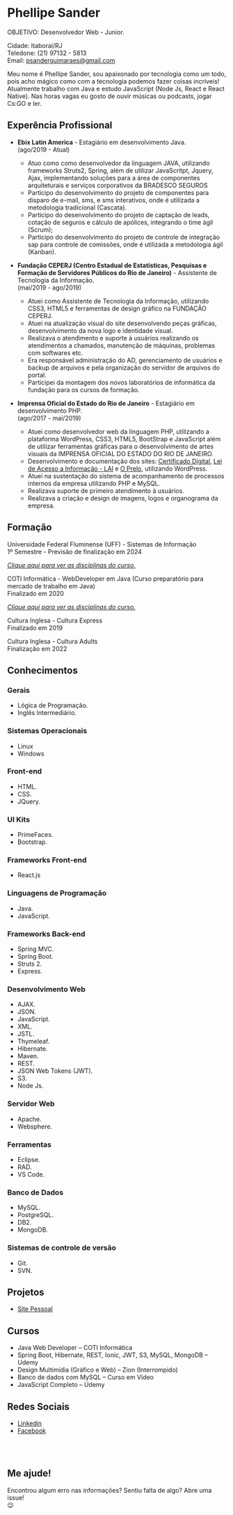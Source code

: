 # Phellipe Sander
OBJETIVO: Desenvolvedor Web - Junior.

Cidade:   Itaboraí/RJ <br>
Teledone: (21) 97132 - 5813 <br>
Email:    psanderguimaraes@gmail.com

Meu nome é Phellipe Sander, sou apaixonado por tecnologia como um todo, pois acho mágico como com a tecnologia podemos fazer coisas incríveis! Atualmente trabalho com Java e estudo JavaScript (Node Js, React e React Native).
Nas horas vagas eu gosto de ouvir músicas ou podcasts, jogar Cs:GO e ler.
 
## Experência Profissional

* **Ebix Latin America** - Estagiário em desenvolvimento Java. <br>
(ago/2019 -  Atual)
  * Atuo como como desenvolvedor da linguagem JAVA, utilizando frameworks Struts2, Spring, além de utilizar  JavaScritpt, Jquery, Ajax, implementando soluções para a área de componentes arquiteturais e serviços corporativos da BRADESCO SEGUROS
  * Participo do desenvolvimento do projeto de componentes para disparo de e-mail, sms, e sms interativos, onde é utilizada a metodologia tradicional (Cascata).
  * Participo do desenvolvimento do projeto de captação de leads, cotação de seguros e cálculo de apólices,  integrando o time ágil (Scrum);
  * Participo do desenvolvimento do projeto de controle de integração sap para controle de comissões, onde é utilizada a metodologia ágil (Kanban).


 
* **Fundação CEPERJ (Centro Estadual de Estatísticas, Pesquisas e Formação de Servidores Públicos do Rio de Janeiro)** -
Assistente de Tecnologia da Informação. <br>
(mai/2019 -  ago/2019)
  * Atuei como Assistente de Tecnologia da Informação, utilizando CSS3, HTML5 e ferramentas de design gráfico na FUNDAÇÃO CEPERJ.
  * Atuei na atualização visual do site desenvolvendo peças gráficas, desenvolvimento da nova logo e identidade visual.
  * Realizava o atendimento e suporte à usuários realizando os atendimentos a chamados, manutenção de máquinas, problemas com softwares etc. 
  * Era responsável administração do AD, gerenciamento de usuários e backup de arquivos e pela organização do servidor de arquivos do portal.
  * Participei da montagem dos novos laboratórios de informática da fundação para os cursos de formação.



* **Imprensa Oficial do Estado do Rio de Janeiro** - Estagiário em desenvolvimento PHP. <br>
(ago/2017 -  mai/2019) 
  * Atuei como desenvolvedor web da linguagem PHP, utilizando a plataforma WordPress, CSS3, HTML5, BootStrap e JavaScript além de utilizar ferramentas gráficas para o desenvolvimento de artes visuais da IMPRENSA OFICIAL DO ESTADO DO RIO DE JANEIRO.
  * Desenvolvimento e documentação dos sites: [Certificado Digital](http://certificadodigital.ioerj.com.br), [Lei de Acesso a Informação - LAI](http://lai.ioerj.com.br/) e [O Prelo](http://oprelo.ioerj.com.br/), utilizando WordPress.
  * Atuei na sustentação do sistema de acompanhamento de processos internos da empresa utilizando PHP e MySQL.
  * Realizava suporte de primeiro atendimento à usuários. 
  * Realizava a criação e design de imagens, logos e organograma da empresa.

## Formação
Universidade Federal Fluminense (UFF) - Sistemas de Informação <br>
1º Semestre - Previsão de finalização em 2024

[_Clique aqui para ver as disciplinas do curso._](http://www.ic.uff.br/images/documentos/sistemas_de_informacao/arquivos/Curriculo/PPC_COMPLETO.pdf)

COTI Informática - WebDeveloper em Java (Curso preparatório para mercado de trabalho em Java) <br>
Finalizado em 2020

[_Clique aqui para ver as disciplinas do curso._](COTI.md)

Cultura Inglesa - Cultura Express <br>
Finalizado em 2019

Cultura Inglesa - Cultura Adults <br>
Finalização em 2022

## Conhecimentos

### Gerais
* Lógica de Programação.
* Inglês Intermediário.

### Sistemas Operacionais
* Linux
* Windows

### Front-end
* HTML.
* CSS.
* JQuery.

### UI Kits
* PrimeFaces.
* Bootstrap.

### Frameworks Front-end
* React.js

### Linguagens de Programação
* Java.
* JavaScript.

### Frameworks Back-end
* Spring MVC.
* Spring Boot.
* Struts 2.
* Express.

### Desenvolvimento Web
* AJAX.
* JSON.
* JavaScript.
* XML.
* JSTL.
* Thymeleaf.
* Hibernate.
* Maven.
* REST.
* JSON Web Tokens (JWT).
* S3.
* Node Js.

### Servidor Web
* Apache.
* Websphere.

### Ferramentas
* Eclipse.
* RAD.
* VS Code.

### Banco de Dados
* MySQL.
* PostgreSQL.
* DB2.
* MongoDB.

### Sistemas de controle de versão
* Git.
* SVN.

## Projetos
* [Site Pessoal](#)

## Cursos
* Java Web Developer – COTI Informática
* Spring Boot, Hibernate, REST, Ionic, JWT, S3, MySQL, MongoDB – Udemy
* Design Multimídia (Gráfico e Web) – Zion (Interrompido)
* Banco de dados com MySQL –  Curso em Vídeo
* JavaScript Completo – Udemy


## Redes Sociais
*  [Linkedin](https://www.linkedin.com/in/phellipe-sander/)
*  [Facebook](https://www.facebook.com/phellipe.sander)

<br><br>

## Me ajude!
Encontrou algum erro nas informações? Sentiu falta de algo? Abre uma issue! <br> :wink:
